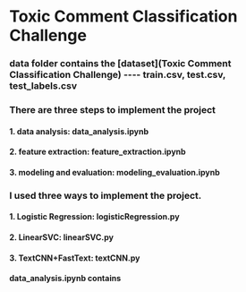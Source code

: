 Toxic Comment Classification Challenge
====
### data folder contains the [dataset](Toxic Comment Classification Challenge) ---- train.csv, test.csv, test_labels.csv
### There are three steps to implement the project
#### 1. data analysis: data_analysis.ipynb 
#### 2. feature extraction: feature_extraction.ipynb
#### 3. modeling and evaluation: modeling_evaluation.ipynb
### I used three ways to implement the project.
#### 1. Logistic Regression: logisticRegression.py
#### 2. LinearSVC: linearSVC.py
#### 3. TextCNN+FastText: textCNN.py
#### data_analysis.ipynb contains
